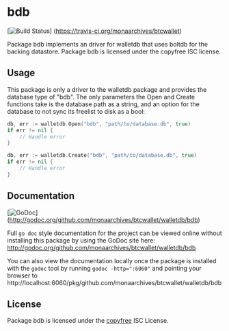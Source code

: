 bdb
===

[![Build Status](https://travis-ci.org/monaarchives/btcwallet.png?branch=master)]
(https://travis-ci.org/monaarchives/btcwallet)

Package bdb implements an driver for walletdb that uses boltdb for the backing
datastore.  Package bdb is licensed under the copyfree ISC license.

## Usage

This package is only a driver to the walletdb package and provides the database
type of "bdb". The only parameters the Open and Create functions take is the
database path as a string, and an option for the database to not sync its
freelist to disk as a bool:

```Go
db, err := walletdb.Open("bdb", "path/to/database.db", true)
if err != nil {
	// Handle error
}
```

```Go
db, err := walletdb.Create("bdb", "path/to/database.db", true)
if err != nil {
	// Handle error
}
```

## Documentation

[![GoDoc](https://godoc.org/github.com/monaarchives/btcwallet/walletdb/bdb?status.png)]
(http://godoc.org/github.com/monaarchives/btcwallet/walletdb/bdb)

Full `go doc` style documentation for the project can be viewed online without
installing this package by using the GoDoc site here:
http://godoc.org/github.com/monaarchives/btcwallet/walletdb/bdb

You can also view the documentation locally once the package is installed with
the `godoc` tool by running `godoc -http=":6060"` and pointing your browser to
http://localhost:6060/pkg/github.com/monaarchives/btcwallet/walletdb/bdb

## License

Package bdb is licensed under the [copyfree](http://copyfree.org) ISC
License.
